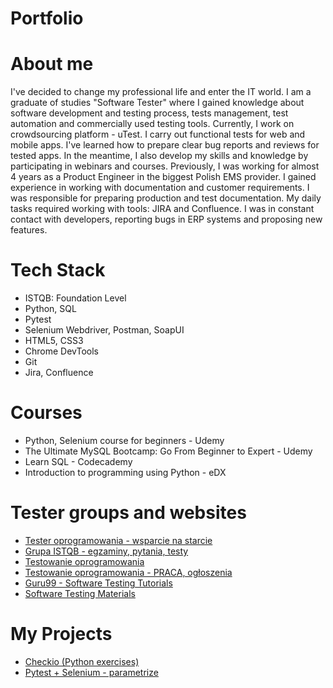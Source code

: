 # Portfolio

# About me
  I've decided to change my professional life and enter the IT world. 
  I am a graduate of studies "Software Tester" where I gained knowledge about software development and testing process, tests management, test automation and commercially used testing tools.
  Currently, I work on crowdsourcing platform - uTest. I carry out functional tests for web and mobile apps. I've learned how to prepare clear bug reports and reviews for tested apps. In the meantime, I also develop my skills and knowledge by participating in webinars and courses. 
  Previously, I was working for almost 4 years as a Product Engineer in the biggest Polish EMS provider. I gained experience in working with documentation and customer requirements. I was responsible for preparing production and test documentation. My daily tasks required working with tools: JIRA and Confluence. I was in constant contact with developers, reporting bugs in ERP systems and proposing new features. 

# Tech Stack
* ISTQB: Foundation Level
* Python, SQL
* Pytest
* Selenium Webdriver, Postman, SoapUI
* HTML5, CSS3
* Chrome DevTools
* Git
* Jira, Confluence

# Courses
* Python, Selenium course for beginners - Udemy
* The Ultimate MySQL Bootcamp: Go From Beginner to Expert - Udemy
* Learn SQL - Codecademy
* Introduction to programming using Python - eDX

# Tester groups and websites
* [Tester oprogramowania - wsparcie na starcie](https://www.facebook.com/groups/testeroprogramowania/)
* [Grupa ISTQB - egzaminy, pytania, testy](https://www.facebook.com/groups/194288250951242/)
* [Testowanie oprogramowania](https://www.facebook.com/groups/TestowanieOprogramowania/)
* [Testowanie oprogramowania - PRACA, ogłoszenia](https://www.facebook.com/groups/215557562210470/)
* [Guru99 - Software Testing Tutorials](https://www.guru99.com/software-testing.html)
* [Software Testing Materials](https://www.softwaretestingmaterial.com/software-testing/)

# My Projects
* [Checkio (Python exercises)](https://github.com/marbor92/checkio_python)
* [Pytest + Selenium - parametrize](https://github.com/marbor92/pytest_parametrize)
